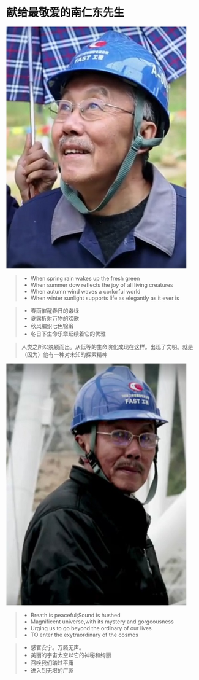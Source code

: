 # 献给最敬爱的南仁东先生
![](images/NanRendong-01.jpg)
> - When spring rain wakes up the fresh green
> - When summer dow reflects the joy of all living creatures
> - When autumn wind waves a corlorful world
> - When winter sunlight supports life as elegantly as it ever is

> - 春雨催醒春日的嫩绿
> - 夏露折射万物的欢歌
> - 秋风编织七色锦缎
> - 冬日下生命乐章延续着它的优雅

> 人类之所以脱颖而出。从低等的生命演化成现在这样。出现了文明。就是（因为）他有一种对未知的探索精神

 ![](images/NanRendong-02.jpg)
> - Breath is peaceful;Sound is hushed
> - Magnificent universe,with its mystery and gorgeousness
> - Urging us to go beyond the ordinary of our lives
> - TO enter the exytraordinary of the cosmos

> - 感官安宁。万籁无声。
> - 美丽的宇宙太空以它的神秘和绚丽
> - 召唤我们踏过平庸
> - 进入到无垠的广袤
